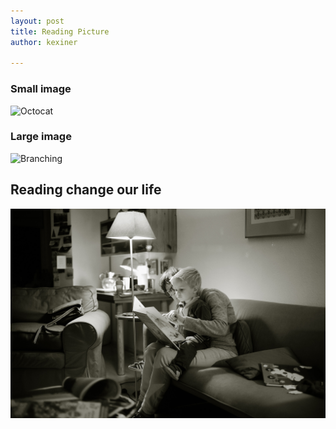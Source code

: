 ```yaml
---
layout: post
title: Reading Picture
author: kexiner

---
```



### Small image

![Octocat](https://github.githubassets.com/images/icons/emoji/octocat.png)

### Large image

![Branching](https://guides.github.com/activities/hello-world/branching.png)







## Reading change our life

![reading](https://raw.githubusercontent.com/kexinerchen/kexinerchen.github.io/master/_posts/assets/reading.jpg)



